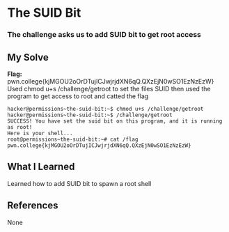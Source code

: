 # The SUID Bit
### The challenge asks us to add SUID bit to get root access


## My Solve
**Flag:** pwn.college{kjMGOU2oOrDTujICJwjrjdXN6qQ.QXzEjN0wSO1EzNzEzW}
Used chmod u+s /challenge/getroot to set the files SUID then used
the program to get access to root and catted the flag


```
hacker@permissions~the-suid-bit:~$ chmod u+s /challenge/getroot
hacker@permissions~the-suid-bit:~$ /challenge/getroot
SUCCESS! You have set the suid bit on this program, and it is running as root!
Here is your shell...
root@permissions~the-suid-bit:~# cat /flag
pwn.college{kjMGOU2oOrDTujICJwjrjdXN6qQ.QXzEjN0wSO1EzNzEzW}
```

## What I Learned
Learned how to add SUID bit to  spawn a root shell

## References
None